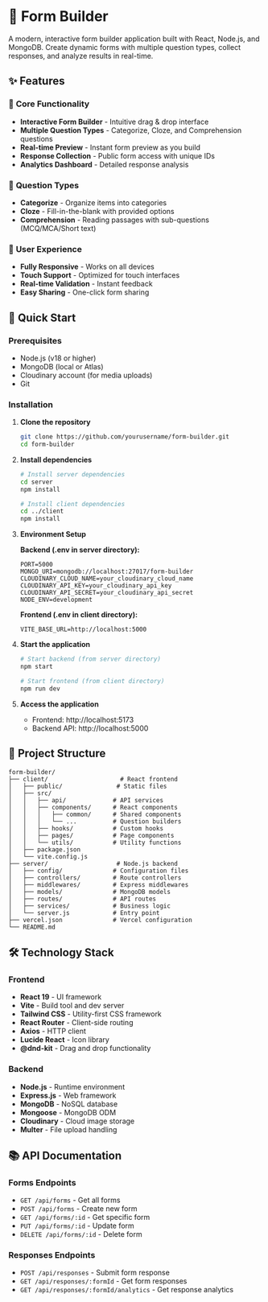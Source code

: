 # 📝 Form Builder

A modern, interactive form builder application built with React, Node.js, and MongoDB. Create dynamic forms with multiple question types, collect responses, and analyze results in real-time.

## ✨ Features

### 🎯 **Core Functionality**

-   **Interactive Form Builder** - Intuitive drag & drop interface
-   **Multiple Question Types** - Categorize, Cloze, and Comprehension questions
-   **Real-time Preview** - Instant form preview as you build
-   **Response Collection** - Public form access with unique IDs
-   **Analytics Dashboard** - Detailed response analysis

### 📱 **Question Types**

-   **Categorize** - Organize items into categories
-   **Cloze** - Fill-in-the-blank with provided options
-   **Comprehension** - Reading passages with sub-questions (MCQ/MCA/Short text)

### 🎨 **User Experience**

-   **Fully Responsive** - Works on all devices
-   **Touch Support** - Optimized for touch interfaces
-   **Real-time Validation** - Instant feedback
-   **Easy Sharing** - One-click form sharing

## 🚀 Quick Start

### Prerequisites

-   Node.js (v18 or higher)
-   MongoDB (local or Atlas)
-   Cloudinary account (for media uploads)
-   Git

### Installation

1. **Clone the repository**

    ```bash
    git clone https://github.com/yourusername/form-builder.git
    cd form-builder
    ```

2. **Install dependencies**

    ```bash
    # Install server dependencies
    cd server
    npm install

    # Install client dependencies
    cd ../client
    npm install
    ```

3. **Environment Setup**

    **Backend (.env in server directory):**

    ```env
    PORT=5000
    MONGO_URI=mongodb://localhost:27017/form-builder
    CLOUDINARY_CLOUD_NAME=your_cloudinary_cloud_name
    CLOUDINARY_API_KEY=your_cloudinary_api_key
    CLOUDINARY_API_SECRET=your_cloudinary_api_secret
    NODE_ENV=development
    ```

    **Frontend (.env in client directory):**

    ```env
    VITE_BASE_URL=http://localhost:5000
    ```

4. **Start the application**

    ```bash
    # Start backend (from server directory)
    npm start

    # Start frontend (from client directory)
    npm run dev
    ```

5. **Access the application**
    - Frontend: http://localhost:5173
    - Backend API: http://localhost:5000

## 📁 Project Structure

```
form-builder/
├── client/                    # React frontend
│   ├── public/               # Static files
│   ├── src/
│   │   ├── api/             # API services
│   │   ├── components/      # React components
│   │   │   ├── common/      # Shared components
│   │   │   └── ...          # Question builders
│   │   ├── hooks/           # Custom hooks
│   │   ├── pages/           # Page components
│   │   └── utils/           # Utility functions
│   ├── package.json
│   └── vite.config.js
├── server/                   # Node.js backend
│   ├── config/              # Configuration files
│   ├── controllers/         # Route controllers
│   ├── middlewares/         # Express middlewares
│   ├── models/              # MongoDB models
│   ├── routes/              # API routes
│   ├── services/            # Business logic
│   └── server.js            # Entry point
├── vercel.json              # Vercel configuration
└── README.md
```

## 🛠️ Technology Stack

### Frontend

-   **React 19** - UI framework
-   **Vite** - Build tool and dev server
-   **Tailwind CSS** - Utility-first CSS framework
-   **React Router** - Client-side routing
-   **Axios** - HTTP client
-   **Lucide React** - Icon library
-   **@dnd-kit** - Drag and drop functionality

### Backend

-   **Node.js** - Runtime environment
-   **Express.js** - Web framework
-   **MongoDB** - NoSQL database
-   **Mongoose** - MongoDB ODM
-   **Cloudinary** - Cloud image storage
-   **Multer** - File upload handling

## 📚 API Documentation

### Forms Endpoints

-   `GET /api/forms` - Get all forms
-   `POST /api/forms` - Create new form
-   `GET /api/forms/:id` - Get specific form
-   `PUT /api/forms/:id` - Update form
-   `DELETE /api/forms/:id` - Delete form

### Responses Endpoints

-   `POST /api/responses` - Submit form response
-   `GET /api/responses/:formId` - Get form responses
-   `GET /api/responses/:formId/analytics` - Get response analytics
